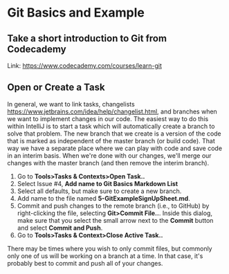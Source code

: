 # Git Basics and Example

## Take a short introduction to Git from Codecademy
Link: https://www.codecademy.com/courses/learn-git

## Open or Create a Task
In general, we want to link tasks, changelists https://www.jetbrains.com/idea/help/changelist.html, and branches when we want to implement changes in our code.  The easiest way to do this within IntelliJ is to start a task which will automatically create a branch to solve that problem.  The new branch that we create is a version of the code that is marked as independent of the master branch (or build code).  That way we have a separate place where we can play with code and save code in an interim basis.  When we're done with our changes, we'll merge our changes with the master branch (and then remove the interim branch).
  1. Go to **Tools>Tasks & Contexts>Open Task..**
  2. Select Issue #4, **Add name to Git Basics Markdown List**
  3. Select all defaults, but make sure to create a new branch.
  4. Add name to the file named **5-GitExampleSignUpSheet.md**.
  5. Commit and push changes to the remote branch (i.e., to GitHub) by right-clicking the file, selecting **Git>Commit File..**. Inside this dialog, make sure that you select the small arrow next to the **Commit** button and select **Commit and Push**.
  6. Go to **Tools>Tasks & Context>Close Active Task..**

There may be times where you wish to only commit files, but commonly only one of us will be working on a branch at a time.  In that case, it's probably best to commit and push all of your changes.

